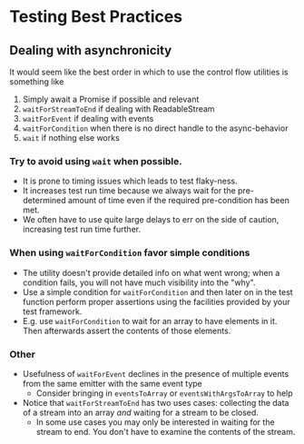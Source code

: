 # Testing Best Practices

## Dealing with asynchronicity

It would seem like the best order in which to use the control flow utilities is something like
1. Simply await a Promise if possible and relevant
2. `waitForStreamToEnd` if dealing with ReadableStream
3. `waitForEvent` if dealing with events
4. `waitForCondition` when there is no direct handle to the async-behavior
5. `wait` if nothing else works

### Try to avoid using `wait` when possible.

- It is prone to timing issues which leads to test flaky-ness.
- It increases test run time because we always wait for the pre-determined amount of time even if the required pre-condition has been met.
- We often have to use quite large delays to err on the side of caution, increasing test run time further.

### When using `waitForCondition` favor simple conditions
- The utility doesn't provide detailed info on what went wrong; when a condition fails, you will not have much visibility into the "why".
- Use a simple condition for `waitForCondition` and then later on in the test function perform proper assertions using the facilities provided by your test framework.
- E.g. use `waitForCondition` to wait for an array to have elements in it. Then afterwards assert the contents of those elements.

### Other
- Usefulness of `waitForEvent` declines in the presence of multiple events from the same emitter with the same event type
    - Consider bringing in `eventsToArray` or `eventsWithArgsToArray` to help
- Notice that `waitForStreamToEnd` has two uses cases: collecting the data of a stream into an array _and_ waiting for a
  stream to be closed.
    - In some use cases you may only be interested in waiting for the stream to end. You don't have to examine the
      contents of the stream.
